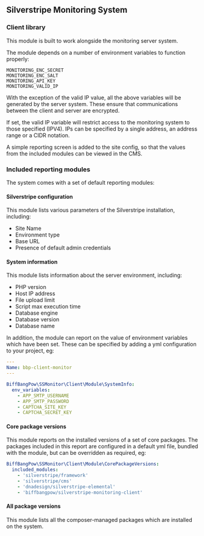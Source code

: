 ## Silverstripe Monitoring System

### Client library


This module is built to work alongside the monitoring server system.

The module depends on a number of environment variables to function properly:

```
MONITORING_ENC_SECRET
MONITORING_ENC_SALT
MONITORING_API_KEY
MONITORING_VALID_IP
```

With the exception of the valid IP value, all the above variables will be generated by the server system.
These ensure that communications between the client and server are encrypted.

If set, the valid IP variable will restrict access to the monitoring system to those specified (IPV4).   IPs can be specified by a single address, an address range or a CIDR notation.

A simple reporting screen is added to the site config, so that the values from the included modules can be viewed in the CMS.



### Included reporting modules ###

The system comes with a set of default reporting modules:

#### Silverstripe configuration ####

This module lists various parameters of the Silverstripe installation, including:

- Site Name
- Environment type
- Base URL
- Presence of default admin credentials

#### System information ####

This module lists information about the server environment, including:

- PHP version
- Host IP address
- File upload limit
- Script max execution time
- Database engine
- Database version
- Database name

In addition, the module can report on the value of environment variables which have been set.  These can be specified by adding a yml configuration to your project, eg:

```yaml
---
Name: bbp-client-monitor
---

BiffBangPow\SSMonitor\Client\Module\SystemInfo:
  env_variables:
    - APP_SMTP_USERNAME
    - APP_SMTP_PASSWORD
    - CAPTCHA_SITE_KEY
    - CAPTCHA_SECRET_KEY
```

#### Core package versions ####

This module reports on the installed versions of a set of core packages.   The packages included in this report are configured in a default yml file, bundled with the module, but can be overridden as required, eg:

```yaml
BiffBangPow\SSMonitor\Client\Module\CorePackageVersions:
  included_modules:
    - 'silverstripe/framework'
    - 'silverstripe/cms'
    - 'dnadesign/silverstripe-elemental'
    - 'biffbangpow/silverstripe-monitoring-client'
```


#### All package versions ####

This module lists all the composer-managed packages which are installed on the system.
